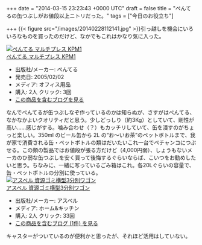 
+++
date = "2014-03-15 23:23:43 +0000 UTC"
draft = false
title = "ぺんてるの缶つぶしがお値段以上ニトリだった。"
tags = ["今日のお役立ち"]

+++
{{< figure src="/images/20140228112141.jpg"  >}}引っ越しを機会にいろいろなものを買ったのだけど、なかでもこれはかなり気に入った。<div class="hatena-asin-detail"><a href="http://www.amazon.co.jp/exec/obidos/ASIN/B000FQOCC6/bestylesnet-22/"><img src="http://ecx.images-amazon.com/images/I/41IPfWQSe6L._SL160_.jpg" class="hatena-asin-detail-image" alt="ぺんてる マルチプレス KPM1" title="ぺんてる マルチプレス KPM1"/></a><div class="hatena-asin-detail-info"><a href="http://www.amazon.co.jp/exec/obidos/ASIN/B000FQOCC6/bestylesnet-22/">ぺんてる マルチプレス KPM1</a><ul><li><span class="hatena-asin-detail-label">出版社/メーカー:</span> ぺんてる</li><li><span class="hatena-asin-detail-label">発売日:</span> 2005/02/02</li><li><span class="hatena-asin-detail-label">メディア:</span> オフィス用品</li><li><span class="hatena-asin-detail-label">購入</span>: 2人 <span class="hatena-asin-detail-label">クリック</span>: 3回</li><li><a href="http://d.hatena.ne.jp/asin/B000FQOCC6/bestylesnet-22" target="_blank">この商品を含むブログを見る</a></li></ul></div><div class="hatena-asin-detail-foot"></div></div>なんでぺんてるが缶つぶしなぞ作っているのかは知らぬが、さすがはぺんてる、なかなかよいクオリティだと思う。少しどっしり（約3Kg）としていて、剛性が高い……感じがする。噛み合わせ（？）もカッチリしていて、缶を潰すのがちょっと楽しい。350ml のビール缶から 2L の“お～いお茶”のペットボトルまで、我が家で消費される缶・ペットボトルの類はだいたいこれ一台でペチャンコにつぶせる。この類の製品ではお値段が張る方だけど（4,000円弱）、しょうもないメーカのひ弱な缶つぶしを安く買って後悔するぐらいならば、こいつをお勧めしたいと思う。ちなみに、一緒に写っているごみ箱はこれ。各20Lぐらいの容量で、缶・ペットボトルの分別に使っている。<div class="hatena-asin-detail"><a href="http://www.amazon.co.jp/exec/obidos/ASIN/B0011F204W/bestylesnet-22/"><img src="http://ecx.images-amazon.com/images/I/41-1lG56dWL._SL160_.jpg" class="hatena-asin-detail-image" alt="アスベル 資源ゴミ横型3分別ワゴン" title="アスベル 資源ゴミ横型3分別ワゴン"/></a><div class="hatena-asin-detail-info"><a href="http://www.amazon.co.jp/exec/obidos/ASIN/B0011F204W/bestylesnet-22/">アスベル 資源ゴミ横型3分別ワゴン</a><ul><li><span class="hatena-asin-detail-label">出版社/メーカー:</span> アスベル</li><li><span class="hatena-asin-detail-label">メディア:</span> ホーム&amp;キッチン</li><li><span class="hatena-asin-detail-label">購入</span>: 2人 <span class="hatena-asin-detail-label">クリック</span>: 33回</li><li><a href="http://d.hatena.ne.jp/asin/B0011F204W/bestylesnet-22" target="_blank">この商品を含むブログ (1件) を見る</a></li></ul></div><div class="hatena-asin-detail-foot"></div></div>キャスターがついているのが便利かと思ったが、それほど活用はしていない。


